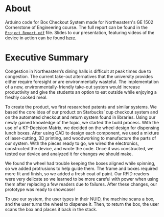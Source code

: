 # About
Arduino code for Box Checkout System made for Northeastern's GE 1502 Cornerstone of Engineering course. The full report can be found in the [`Project Report.pdf`](https://github.com/fraander/box-checkout-GE1502/blob/cd91767e55979065e33d0c634b1fc5e07b0d3f42/Project%20Report.pdf) file. Slides to our presentation, featuring videos of the device in action can be found [here](https://docs.google.com/presentation/d/1Sk__36SG9I3iu4M2FHPTLR6aNy1lUaqUs_Vc8YMY8vI/edit?usp=sharing).

# Executive Summary
Congestion in Northeastern’s dining halls is difficult at peak times due to congestion. The current take-out alternatives that the university provides either require foresight or are environmentally wasteful. The implementation of a new, environmentally-friendly take-out system would increase productivity and give the students an option to eat outside while enjoying a freshly cooked meal. 

To create the product, we first researched patents and similar systems. We based the core idea of our product on Starbucks’ cup checkout system and on the automated checkout and return system found in libraries. Using our newly gained knowledge of the topic, we started the build process. With the use of a KT-Decision Matrix, we decided on the wheel design for dispensing lunch boxes. After using CAD to design each component, we used a mixture of laser-cutting, 3D printing, and woodworking to manufacture the parts of our system. With the pieces ready to go, we wired the electronics, constructed the device, and wrote the code. Once it was constructed, we tested our device and analyzed it for changes we should make.

We found the wheel had trouble keeping the boxes aligned while spinning, so we added protrusions to help guide them. The frame and boxes required more fit and finish, so we added a fresh coat of paint. Our RFID readers were very delicate so we learned to be more careful with power when using them after replacing a few readers due to failures. After these changes, our prototype was ready to showcase!

To use our system, the user types in their NUID, the machine scans a box, and the user turns the wheel to dispense it. Then, to return the box, the user scans the box and places it back in the stack. 
